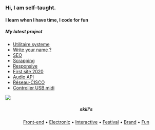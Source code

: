   <meta charset="utf-8">
  <meta name="viewport" content="width=device-width, initial-scale=1.0">
  <body>
<h3 align="left">Hi, I am self-taught.</h3>
<h4 align="left">I learn when I have time, I code for fun</h4>

  <div class=""><h5 id="my-latest-learning">My latest project</h5>
<ul>
<li><a href="https://cdpn.io/pen/debug/KKGgJpK?authentication_hash=xnMabBDZxqer">Utilitaire systeme</a></li>
  <li><a href="https://cdpn.io/pen/debug/wvYeeaE?authentication_hash=LDkmdONvKmOA">Write your name ?</a></li>
<li><a href="https://www.livre-audio-enfant.com">SEO</a></li>
<li><a href="https://github.com/berru-g/Price-comparator">Scrapping</a></li>
<li><a href="https://berru-g.github.io/Lego-revisited/">Responsive</a></li>
<li><a href="https://codepen.io/h-lautre/full/WNrbawy">First site 2020</a></li>
<li><a href="https://berru-g.github.io/Rick-MortySample/">Audio API</a></li>
<li><a href="https://github.com/berru-g/Desk-cmd-de-base/tree/main/Cisco">Réseau-CISCO</a></li>
<li><a href="https://github.com/berru-g/MAKE_PLAY-1">Controller USB midi</a></li>
</ul>
</div>


<div width="100%"><!--
<a href="https://github.com/berru-g/github-readme-stats"><img src="https://github-readme-stats.vercel.app/api/?username=berru-g&bg_color=a7a7a7&hide_border=true&title_color=118ab2&custom_title=Github activity&card_width=30%&include_all_commits=true"/>-->
 <img src="https://github-readme-stats.vercel.app/api/top-langs/?username=berru-g&text_color=a1a1a1&bg_color=a7a7a700&hide_border=true&title_color=a1a1a1&custom_title=Favorite-language&langs_count=10&card_height=100&layout=compact" />
</div>


<h5 align=center>skill's</h5>

<p align="center">
  <a href="https://codepen.io/h-lautre">Front-end</a> &bull;
  <a href="https://www.tindie.com/stores/makeandplay/">Electronic</a> &bull;
  <a href="https://berru-g.github.io/Lego-revisited/">Interactive</a> &bull;
  <a href="https://berru-g.github.io/assoberru/">Festival</a> &bull;
  <a href="https://berru-clothing.com">Brand</a> &bull;
  <a href="https://berru-g.github.io/couteau-adam">Fun</a>
</p>
</body>
